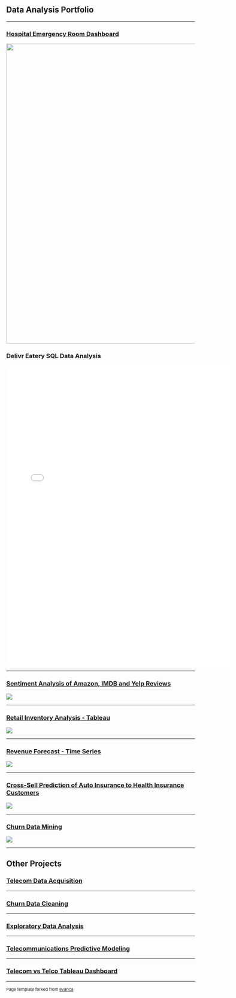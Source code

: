 ## Data Analysis Portfolio

---
### [Hospital Emergency Room Dashboard](https://public.tableau.com/app/profile/andraine.wallace/viz/Hospital_ER_Dashboard_RWFD/Dashboard1#1)

<img src="images/HERD2.png?raw=true" width="600" height="800"/>

### Delivr Eatery SQL Data Analysis
<embed src="pdf/Delivr_Eatery_SQL_Data_Analysis.pdf" width="600" height="800" type="application/pdf">


---
### [Sentiment Analysis of Amazon, IMDB and Yelp Reviews](https://github.com/zibba101/SentimentAnalysis_NN_NLP)

<img src="images/Sandy_Bus.jpg?raw=true"/>

---

### [Retail Inventory Analysis - Tableau](https://public.tableau.com/views/RetailInventoryAnalysis/Story-InventoryAnalysis?:language=en-US&:display_count=n&:origin=viz_share_link)

<img src="images/RIA.png?raw=true"/>

---

### [Revenue Forecast - Time Series](https://github.com/zibba101/Revenue_Forecast_TimeSeries)

<img src="images/dummy_thumbnail.jpg?raw=true"/>

---

### [Cross-Sell Prediction of Auto Insurance to Health Insurance Customers](https://github.com/zibba101/Cross-Sell-Prediction-Health-Auto-Insurance)

<img src="images/Sandy_Bus.jpg?raw=true"/>

---
### [Churn Data Mining](https://github.com/zibba101/Churn_Data_Mining)

<img src="images/contextualad_4.png?raw=true"/>

---

## Other Projects

### [Telecom Data Acquisition](https://github.com/zibba101/Data_Acquisition)


---
### [Churn Data Cleaning](https://github.com/zibba101/Churn_Data_Cleaning)


---
### [Exploratory Data Analysis](https://github.com/zibba101/Churn_Exploratory_Analysis)


---
### [Telecommunications Predictive Modeling](https://github.com/zibba101/Telecom_Predictive_Modeling)


---

### [Telecom vs Telco Tableau Dashboard](https://public.tableau.com/app/profile/andraine.wallace/viz/D210Book2/Analysis)


---
<p style="font-size:11px">Page template forked from <a href="https://github.com/evanca/quick-portfolio">evanca</a></p>
<!-- Remove above link if you don't want to attibute -->
